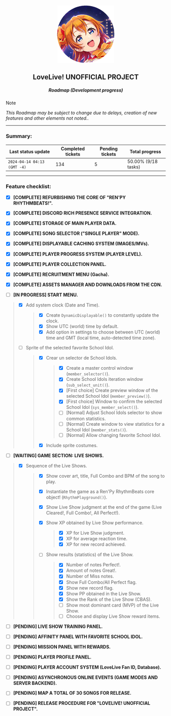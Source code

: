 <p align="center">
  <img width="180" height="180" src="https://github.com/CharlieFuu69/RenPy_RhythmBeats/blob/main/icons/llup_icon.png">
</p>

<h2 align="center"> LoveLive! UNOFFICIAL PROJECT </h2>
<h5 align="center"> Roadmap (Development progress) </h5>

> [!NOTE]
> _This Roadmap may be subject to change due to delays, creation of new features and other elements not noted.._

---

### Summary:

| Last status update             | Completed tickets   | Pending tickets    | Total progress        |
|---|---|---|---|
| `2024-04-14 04:13 (GMT -4)`    | 134                 | 5                  | 50.00% (9/18 tasks)   |

---

### Feature checklist:

- [x] **[COMPLETE] REFURBISHING THE CORE OF "REN'PY RHYTHMBEATS!".**

- [x] **[COMPLETE] DISCORD RICH PRESENCE SERVICE INTEGRATION.**

- [x] **[COMPLETE] STORAGE OF MAIN PLAYER DATA.**

- [x] **[COMPLETE] SONG SELECTOR ("SINGLE PLAYER" MODE).**

- [x] **[COMPLETE] DISPLAYABLE CACHING SYSTEM (IMAGES/MVs).**

- [x] **[COMPLETE] PLAYER PROGRESS SYSTEM (PLAYER LEVEL).**

- [x] **[COMPLETE] PLAYER COLLECTION PANEL.**

- [x] **[COMPLETE] RECRUITMENT MENU (Gacha).**

- [x] **[COMPLETE] ASSETS MANAGER AND DOWNLOADS FROM THE CDN.**

- [ ] **[IN PROGRESS] START MENU.**
> - [x] Add system clock (Date and Time).
>   > - [x] Create `DynamicDisplayable()` to constantly update the clock.
>   > - [x] Show UTC (world) time by default.
>   > - [x] Add option in settings to choose between UTC (world) time and GMT (local time, auto-detected time zone).
>
> - [ ] Sprite of the selected favorite School Idol.
>   > - [x] Crear un selector de School Idols.
>   >   > - [x] Create a master control window (`member_selector()`).
>   >   > - [x] Create School Idols iteration window (`sub_select_unit()`).
>   >   > - [x] [First choice] Create preview window of the selected School Idol (`member_preview()`).
>   >   > - [x] [First choice] Window to confirm the selected School Idol (`sys_member_select()`).
>   >   > - [ ] [Normal] Adjust School Idols selector to show common statistics.
>   >   > - [ ] [Normal] Create window to view statistics for a School Idol (`member_stats()`).
>   >   > - [ ] [Normal] Allow changing favorite School Idol.
>   > - [x] Include sprite costumes.


- [ ] **[WAITING] GAME SECTION: LIVE SHOWS.**
> - [x] Sequence of the Live Shows.
>   > - [x] Show cover art, title, Full Combo and BPM of the song to play.
>   > - [x] Instantiate the game as a Ren'Py RhythmBeats core object! (`RhythmPlayground()`).
>   > - [x] Show Live Show judgment at the end of the game (Live Cleared!, Full Combo!, All Perfect!).
>   > - [x] Show XP obtained by Live Show performance.
>   >   > - [x] XP for Live Show judgment.
>   >   > - [x] XP for average reaction time.
>   >   > - [x] XP for new record achieved.
>   >
>   > - [ ] Show results (statistics) of the Live Show.
>   >   > - [x] Number of notes Perfect!.
>   >   > - [x] Amount of notes Great!.
>   >   > - [x] Number of Miss notes.
>   >   > - [x] Show Full Combo/All Perfect flag.
>   >   > - [x] Show new record flag.
>   >   > - [x] Show PP obtained in the Live Show.
>   >   > - [x] Show the Rank of the Live Show (CBAS).
>   >   > - [ ] Show most dominant card (MVP) of the Live Show.
>   >   > - [ ] Choose and display Live Show reward items.

- [ ] **[PENDING] LIVE SHOW TRAINING PANEL.**

- [ ] **[PENDING] AFFINITY PANEL WITH FAVORITE SCHOOL IDOL.**

- [ ] **[PENDING] MISSION PANEL WITH REWARDS.**

- [ ] **[PENDING] PLAYER PROFILE PANEL.**

- [ ] **[PENDING] PLAYER ACCOUNT SYSTEM (LoveLive Fan ID, Database).**

- [ ] **[PENDING] ASYNCHRONOUS ONLINE EVENTS (GAME MODES AND SERVER BACKEND).**

- [ ] **[PENDING] MAP A TOTAL OF 30 SONGS FOR RELEASE.**

- [ ] **[PENDING] RELEASE PROCEDURE FOR "LOVELIVE! UNOFFICIAL PROJECT".**
